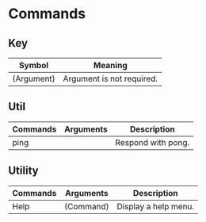 # Commands

## Key 
| Symbol      | Meaning                        |
| ----------- | ------------------------------ |
| (Argument)  | Argument is not required.      |

## Util
| Commands | Arguments | Description        |
| -------- | --------- | ------------------ |
| ping     |           | Respond with pong. |

## Utility
| Commands | Arguments | Description          |
| -------- | --------- | -------------------- |
| Help     | (Command) | Display a help menu. |

